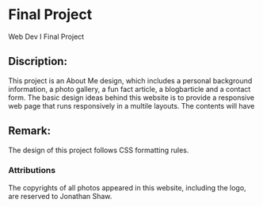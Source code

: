 # Final Project
Web Dev I Final Project


## Discription:
This project is an About Me design, which includes a personal background information, a photo gallery, a fun fact article, a blogbarticle and a contact form.
The basic design ideas behind this website is to provide a responsive web page that runs responsively in a multile layouts.
The contents will have

## Remark:
The design of this project follows CSS formatting rules.

### Attributions
The copyrights of all photos appeared in this website, including the logo, are reserved to Jonathan Shaw.
